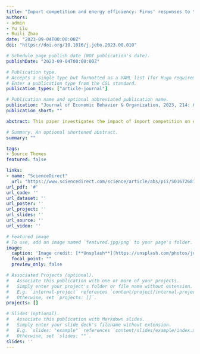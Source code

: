```yaml
---
title: "Import competition and energy efficiency: Firms' responses to the WTO accession in China"
authors:
- admin
- Yu Liu
- Ruili Zhao
date: "2023-09-04T00:00:00Z"
doi: "https://doi.org/10.1016/j.jebo.2023.08.010"

# Schedule page publish date (NOT publication's date).
publishDate: "2023-09-04T00:00:00Z"

# Publication type.
# Accepts a single type but formatted as a YAML list (for Hugo requirements).
# Enter a publication type from the CSL standard.
publication_types: ["article-journal"]

# Publication name and optional abbreviated publication name.
publication: "Journal of Economic Behavior & Organization, 2023, 214: 670-690"
publication_short: ""

abstract: This paper investigates the impact of import competition on energy efficiency among firms in China. Using a difference-in-differences approach that exploits industry- and firm-level tariff reductions following China's accession to the WTO, we examine the effects of reduced output tariffs on coal intensity, measured as coal use per output, of Chinese manufacturing firms. Our findings indicate that higher levels of import competition lead to significant reductions in coal intensity, without negatively affecting firm production levels. We also find evidence that these effects are primarily driven by multi-product firms adjusting their product mix to prioritize energy-saving options.

# Summary. An optional shortened abstract.
summary: ""

tags:
- Source Themes
featured: false

links:
- name: "ScienceDirect"
  url: "https://www.sciencedirect.com/science/article/abs/pii/S0167268123002913"
url_pdf: '#'
url_code: ''
url_dataset: ''
url_poster: ''
url_project: ''
url_slides: ''
url_source: ''
url_video: ''

# Featured image
# To use, add an image named `featured.jpg/png` to your page's folder. 
image:
  caption: 'Image credit: [**Unsplash**](https://unsplash.com/photos/jdD8gXaTZsc)'
  focal_point: ""
  preview_only: false

# Associated Projects (optional).
#   Associate this publication with one or more of your projects.
#   Simply enter your project's folder or file name without extension.
#   E.g. `internal-project` references `content/project/internal-project/index.md`.
#   Otherwise, set `projects: []`.
projects: []

# Slides (optional).
#   Associate this publication with Markdown slides.
#   Simply enter your slide deck's filename without extension.
#   E.g. `slides: "example"` references `content/slides/example/index.md`.
#   Otherwise, set `slides: ""`.
slides: ''
---
```

